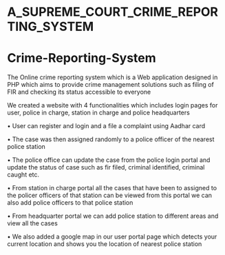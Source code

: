 # A_SUPREME_COURT_CRIME_REPORTING_SYSTEM
 # Crime-Reporting-System
The Online crime reporting system which is a Web application designed in PHP  which aims to provide crime management solutions such as filing of FIR  and checking its status accessible to everyone

We created a website with 4 functionalities which includes login pages for user, police in charge, station in charge and police headquarters

• User can register and login and a file a complaint using Aadhar card

• The case was then assigned randomly to a police officer of the nearest police station

• The police office can update the case from the police login portal and update the status of case such as fir filed, criminal identified, criminal caught etc.

• From station in charge portal all the cases that have been to assigned to the policer officers of that station can be viewed from this portal we can also add police officers to that police station

• From headquarter portal we can add police station to different areas and view all the cases

• We also added a google map in our user portal page which detects your current location and shows you the location of nearest police station
